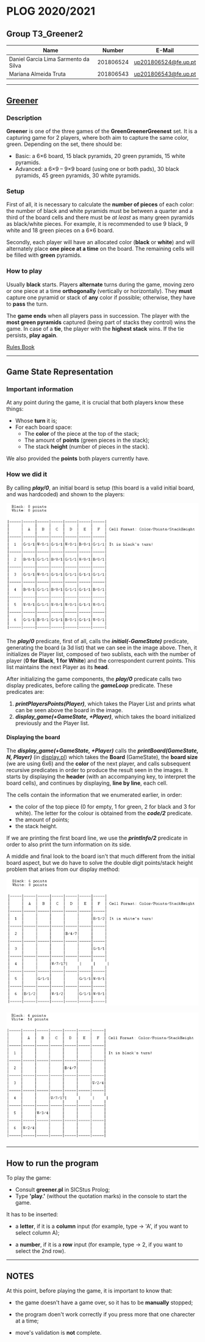 # PLOG 2020/2021  

## Group T3_Greener2

| Name             | Number    | E-Mail             |
| ---------------- | --------- | ------------------ |
| Daniel Garcia Lima Sarmento da Silva    | 201806524 |up201806524@fe.up.pt|
| Mariana Almeida Truta    | 201806543 |up201806543@fe.up.pt|

----

## [Greener](https://www.boardgamegeek.com/boardgame/226081/greener)

### Description

**Greener** is one of the three games of the **GreenGreenerGreenest** set. It is a capturing game for 2 players, where both aim to capture the same color, green.
Depending on the set, there should be:

* Basic: a 6×6 board, 15 black pyramids, 20 green pyramids, 15 white pyramids.
* Advanced: a 6×9 – 9×9 board (using one or both pads), 30 black pyramids, 45 green pyramids, 30 white pyramids.

### Setup  

First of all, it is necessary to calculate the **number of pieces** of each color: the number of black and white pyramids must be between a quarter and a third of the board cells and there must be _at least_ as many green pyramids as black/white pieces.  For example, it is recommended to use 9 black, 9 white and 18 green pieces on a 6×6 board.

Secondly, each player will have an allocated color (**black** or **white**) and will alternately place **one piece at a time** on the board. The remaining cells will be filled with **green** pyramids.

### How to play

Usually **black** starts. Players **alternate** turns during the game, moving zero or one piece at a time **orthogonally** (vertically or horizontally). They **must** capture one pyramid or stack of **any** color if possible; otherwise, they have to **pass** the turn. 	

The **game ends** when all players pass in succession. The player with the **most green pyramids** captured (being part of stacks they control) wins the game. In case of a **tie**, the player with the **highest stack** wins. If the tie persists, **play again**.

[Rules Book](https://nestorgames.com/rulebooks/GREENGREENERGREENEST_EN.pdf)

----

## Game State Representation

### **Important information**

At any point during the game, it is crucial that both players know these things:

* Whose **turn** it is;
* For each board space:
    - The **color** of the piece at the top of the stack;
    - The amount of **points** (green pieces in the stack);
    - The stack **height** (number of pieces in the stack).

We also provided the **points** both players currently have.

### **How we did it**

By calling ***play/0***, an initial board is setup (this board is a valid initial board, and was hardcoded) and shown to the players:

![initial Board](images/initial.png)

The ***play/0*** predicate, first of all, calls the ***initial(-GameState)*** predicate, generating the board (a 3d list) that we can see in the image above. Then, it initializes de Player list, composed of two sublists, each with the number of player (**0 for Black**, **1 for White**) and the correspondent current points. This list maintains the next Player as its **head**.

After initializing the game components, the ***play/0*** predicate calls two display predicates, before calling the ***gameLoop*** predicate. These predicates are:

1. ***printPlayersPoints(Player)***, which takes the Player List and prints what can be seen above the board in the image.
2. ***display_game(+GameState, +Player)***, which takes the board initialized previously and the Player list.

#### **Displaying the board**

The ***display_game(+GameState, +Player)*** calls the ***printBoard(GameState, N, Player)*** (in [display.pl](display.pl)) which takes the **Board** (GameState), the **board size** (we are using 6x6) and the **color** of the next player, and calls subsequent recursive predicates in order to produce the result seen in the images. It starts by displaying the **header** (with an accompanying key, to interpret the board cells), and continues by displaying, **line by line**, each cell.

The cells contain the information that we enumerated earlier, in order:

* the color of the top piece (0 for empty, 1 for green, 2 for black and 3 for white). The letter for the colour is obtained from the ***code/2*** predicate.
* the amount of points;
* the stack height.

If we are printing the first board line, we use the ***printInfo/2*** predicate in order to also print the turn information on its side.

A middle and final look to the board isn't that much different from the initial board aspect, but we do have to solve the double digit points/stack height problem that arises from our display method:

![mid](images/mid.png)

![final](images/final.png)

----

## How to run the program

To play the game:

* Consult **greener.pl** in SICStus Prolog;
* Type **'play.'** (without the quotation marks) in the console to start the game.

It has to be inserted:

* a **letter**, if it is a **column** input (for example, type -> 'A', if you want to select column A);

* a **number**, if it is a **row** input (for example, type -> 2, if you want to select the 2nd row).

----

## NOTES

At this point, before playing the game, it is important to know that:

* the game doesn't have a game over, so it has to be **manually** stopped;

* the program doen't work correctly if you press more that one charecter at a time;

* move's validation is **not** complete.
